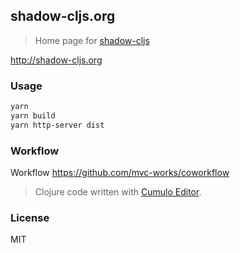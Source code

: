 
shadow-cljs.org
----

> Home page for [shadow-cljs](github.com/thheller/shadow-cljs)

http://shadow-cljs.org

### Usage

```bash
yarn
yarn build
yarn http-server dist
```

### Workflow

Workflow https://github.com/mvc-works/coworkflow

> Clojure code written with [Cumulo Editor](https://github.com/Cirru/cumulo-editor/).

### License

MIT
